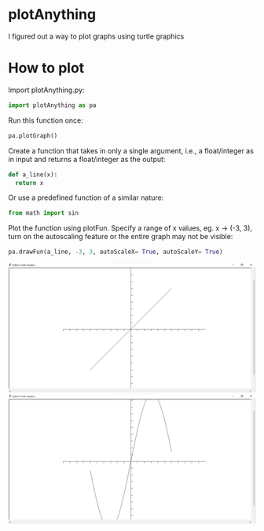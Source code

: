 # plotAnything
I figured out a way to plot graphs using turtle graphics

# How to plot

Import plotAnything.py:

```Python
import plotAnything as pa
```

Run this function once:

```Python
pa.plotGraph()
```

Create a function that takes in only a single argument, i.e., a float/integer as in input and returns a float/integer as the output:

```Python
def a_line(x):
  return x
```

Or use a predefined function of a similar nature:

```Python
from math import sin
```

Plot the function using plotFun. Specify a range of x values, eg. x -> (-3, 3), turn on the autoscaling feature or the entire graph may not be visible:

```Python
pa.drawFun(a_line, -3, 3, autoScaleX= True, autoScaleY= True)
```

![alt text](https://github.com/sequeirayeslin/plotAnything/blob/main/a_line.png?raw=true)
![alt text](https://github.com/sequeirayeslin/plotAnything/blob/main/sine.png?raw=true)
